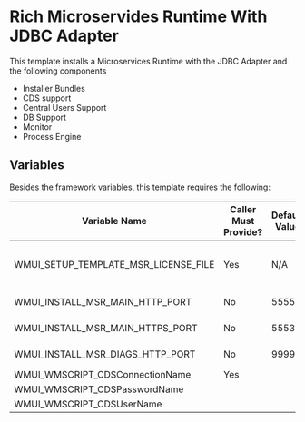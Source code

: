 # Rich Microservides Runtime With JDBC Adapter

This template installs a Microservices Runtime with the JDBC Adapter and the following components

- Installer Bundles
- CDS support
- Central Users Support
- DB Support
- Monitor
- Process Engine

## Variables

Besides the framework variables, this template requires the following:

|Variable Name|Caller Must Provide?|Default Value|Notes|
|-|-|-|-|
|WMUI_SETUP_TEMPLATE_MSR_LICENSE_FILE|Yes|N/A|User must provide a valid license|
|WMUI_INSTALL_MSR_MAIN_HTTP_PORT|No|5555|Main Http port|
|WMUI_INSTALL_MSR_MAIN_HTTPS_PORT|No|5553|Main Http/s port|
|WMUI_INSTALL_MSR_DIAGS_HTTP_PORT|No|9999|Diagnostics port|
|WMUI_WMSCRIPT_CDSConnectionName|Yes|
|WMUI_WMSCRIPT_CDSPasswordName||
|WMUI_WMSCRIPT_CDSUserName||
